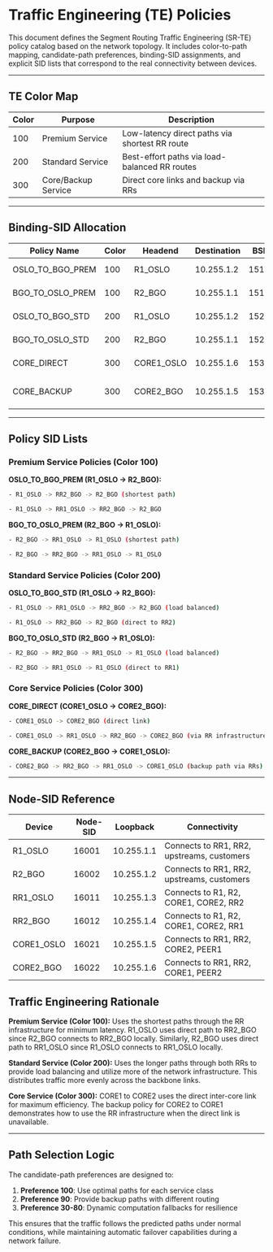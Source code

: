 # Traffic Engineering (TE) Policies

This document defines the Segment Routing Traffic Engineering (SR-TE) policy catalog based on the  network topology. It includes color-to-path mapping, candidate-path preferences, binding-SID assignments, and explicit SID lists that correspond to the real connectivity between devices.

---

## TE Color Map

| Color | Purpose                  | Description                               |
| ----- | ------------------------ | ----------------------------------------- |
| 100   | Premium Service          | Low-latency direct paths via shortest RR route |
| 200   | Standard Service         | Best-effort paths via load-balanced RR routes  |
| 300   | Core/Backup Service      | Direct core links and backup via RRs          |

---

## Binding-SID Allocation

| Policy Name        | Color | Headend     | Destination | BSID  | Comments                    |
| ------------------ | ----- | ----------- | ----------- | ----- | --------------------------- |
| OSLO_TO_BGO_PREM   | 100   | R1_OSLO     | 10.255.1.2  | 15100 | Premium via RR2 direct      |
| BGO_TO_OSLO_PREM   | 100   | R2_BGO      | 10.255.1.1  | 15101 | Premium via RR1 direct      |
| OSLO_TO_BGO_STD    | 200   | R1_OSLO     | 10.255.1.2  | 15200 | Standard via both RRs       |
| BGO_TO_OSLO_STD    | 200   | R2_BGO      | 10.255.1.1  | 15201 | Standard via both RRs       |
| CORE_DIRECT        | 300   | CORE1_OSLO  | 10.255.1.6  | 15300 | Direct core-to-core link    |
| CORE_BACKUP        | 300   | CORE2_BGO   | 10.255.1.5  | 15301 | Backup via RR infrastructure |

---

## Policy SID Lists

### Premium Service Policies (Color 100)

**OSLO_TO_BGO_PREM (R1_OSLO -> R2_BGO):**

```bash
- R1_OSLO -> RR2_BGO -> R2_BGO (shortest path)

- R1_OSLO -> RR1_OSLO -> RR2_BGO -> R2_BGO
```

**BGO_TO_OSLO_PREM (R2_BGO -> R1_OSLO):**

```bash
- R2_BGO -> RR1_OSLO -> R1_OSLO (shortest path)

- R2_BGO -> RR2_BGO -> RR1_OSLO -> R1_OSLO
```

### Standard Service Policies (Color 200)

**OSLO_TO_BGO_STD (R1_OSLO -> R2_BGO):**

```bash
- R1_OSLO -> RR1_OSLO -> RR2_BGO -> R2_BGO (load balanced)

- R1_OSLO -> RR2_BGO -> R2_BGO (direct to RR2)
```

**BGO_TO_OSLO_STD (R2_BGO -> R1_OSLO):**

```bash
- R2_BGO -> RR2_BGO -> RR1_OSLO -> R1_OSLO (load balanced)

- R2_BGO -> RR1_OSLO -> R1_OSLO (direct to RR1)
```

### Core Service Policies (Color 300)

**CORE_DIRECT (CORE1_OSLO -> CORE2_BGO):**

```bash
- CORE1_OSLO -> CORE2_BGO (direct link)

- CORE1_OSLO -> RR1_OSLO -> RR2_BGO -> CORE2_BGO (via RR infrastructure)
```

**CORE_BACKUP (CORE2_BGO -> CORE1_OSLO):**

```bash
- CORE2_BGO -> RR2_BGO -> RR1_OSLO -> CORE1_OSLO (backup path via RRs)
```

---

## Node-SID Reference

| Device      | Node-SID | Loopback    | Connectivity                               |
| ----------- | -------- | ----------- | ------------------------------------------ |
| R1_OSLO     | 16001    | 10.255.1.1  | Connects to RR1, RR2, upstreams, customers |
| R2_BGO      | 16002    | 10.255.1.2  | Connects to RR1, RR2, upstreams, customers |
| RR1_OSLO    | 16011    | 10.255.1.3  | Connects to R1, R2, CORE1, CORE2, RR2      |
| RR2_BGO     | 16012    | 10.255.1.4  | Connects to R1, R2, CORE1, CORE2, RR1      |
| CORE1_OSLO  | 16021    | 10.255.1.5  | Connects to RR1, RR2, CORE2, PEER1         |
| CORE2_BGO   | 16022    | 10.255.1.6  | Connects to RR1, RR2, CORE1, PEER2         |

## Traffic Engineering Rationale

**Premium Service (Color 100):** Uses the shortest paths through the RR infrastructure for minimum latency. R1_OSLO uses direct path to RR2_BGO since R2_BGO connects to RR2_BGO locally. Similarly, R2_BGO uses direct path to RR1_OSLO since R1_OSLO connects to RR1_OSLO locally.

**Standard Service (Color 200):** Uses the longer paths through both RRs to provide load balancing and utilize more of the network infrastructure. This distributes traffic more evenly across the backbone links.

**Core Service (Color 300):** CORE1 to CORE2 uses the direct inter-core link for maximum efficiency. The backup policy for CORE2 to CORE1 demonstrates how to use the RR infrastructure when the direct link is unavailable.

---

## Path Selection Logic

The candidate-path preferences are designed to:
1. **Preference 100**: Use optimal paths for each service class
2. **Preference 90**: Provide backup paths with different routing
3. **Preference 30-80**: Dynamic computation fallbacks for resilience

This ensures that the traffic follows the predicted paths under normal conditions, while maintaining automatic failover capabilities during a network failure.